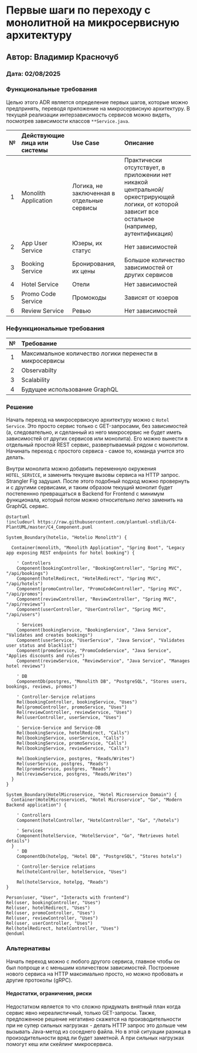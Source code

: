 # Первые шаги по переходу с монолитной на микросервисную архитектуру

## Автор: Владимир Красночуб

### Дата: 02/08/2025

### Функциональные требования

Целью этого ADR является определение первых шагов, которые можно предпринять, переводя приложение на микросервисную архитектуру.
В текущей реализации интерзависимость сервисов можно видеть, посмотрев зависимости классов `**Service.java`.

|**№**|**Действующие лица или системы**|**Use Case**|**Описание**|
| :-: | :- | :- | :- |
|1|Monolith Application|Логика, не заключенная в отдельные сервисы|Практически отсутствует, в приложении нет никакой центральной/оркестрирующей логики, от которой зависит все остальное (например, аутентификация)|
|2|App User Service|Юзеры, их статус|Нет зависимостей|
|3|Booking Service|Бронирования, их цены|Большое количество зависимостей от других сервисов|
|4|Hotel Service|Отели|Нет зависимостей|
|5|Promo Code Service|Промокоды|Зависят от юзеров|
|6|Review Service|Ревью|Нет зависимостей|

### Нефункциональные требования

|**№**|**Требование**|
| :-: | :- |
|1|Максимальное количество логики перенести в микросервисы|
|2|Observabilty|
|3|Scalability|
|4|Будущее использование GraphQL|

### Решение

Начать переход на микросервискую архитектуру можно с `Hotel Service`. Это просто сервис только с GET-запросами, без зависимостей (а, следовательно, и сделанный из него микросервис не будет иметь зависимостей от других сервисов или монолита).
Его можно вынести в отдельный простой REST сервис, развертываемый рядом с монолитом. Начинать переход с простого сервиса - самое то, команда учится это делать.

Внутри монолита можно добавить переменную окружения `HOTEL_SERVICE`, и заменить текущие вызовы сервиса на HTTP запрос. Strangler Fig задушил.
После этого подобный подход можно провернуть и с другими сервисами, и таким образом текущий монолит будет постепеннно превращаться в Backend for Frontend с минимум функционала, который потом можно относительно легко заменить на GraphQL сервис.

```plantuml
@startuml
!includeurl https://raw.githubusercontent.com/plantuml-stdlib/C4-PlantUML/master/C4_Component.puml

System_Boundary(hotelio, "Hotelio Monolith") {

  Container(monolith, "Monolith Application", "Spring Boot", "Legacy app exposing REST endpoints for hotel booking") {

    ' Controllers
    Component(bookingController, "BookingController", "Spring MVC", "/api/bookings")
    Component(hotelRedirect, "HotelRedirect", "Spring MVC", "/api/hotels")
    Component(promoController, "PromoCodeController", "Spring MVC", "/api/promos")
    Component(reviewController, "ReviewController", "Spring MVC", "/api/reviews")
    Component(userController, "UserController", "Spring MVC", "/api/users")

    ' Services
    Component(bookingService, "BookingService", "Java Service", "Validates and creates bookings")
    Component(userService, "UserService", "Java Service", "Validates user status and blacklist")
    Component(promoService, "PromoCodeService", "Java Service", "Applies discounts and rules")
    Component(reviewService, "ReviewService", "Java Service", "Manages hotel reviews")

    ' DB
    ComponentDb(postgres, "Monolith DB", "PostgreSQL", "Stores users, bookings, reviews, promos")

    ' Controller-Service relations
    Rel(bookingController, bookingService, "Uses")
    Rel(promoController, promoService, "Uses")
    Rel(reviewController, reviewService, "Uses")
    Rel(userController, userService, "Uses")

    ' Service-Service and Service-DB
    Rel(bookingService, hotelRedirect, "Calls")
    Rel(bookingService, userService, "Calls")
    Rel(bookingService, promoService, "Calls")
    Rel(bookingService, reviewService, "Calls")

    Rel(bookingService, postgres, "Reads/Writes")
    Rel(userService, postgres, "Reads")
    Rel(promoService, postgres, "Reads")
    Rel(reviewService, postgres, "Reads/Writes")
  }
}

System_Boundary(HotelMicroservice, "Hotel Microservice Domain") {
  Container(HotelMicroserviceS, "Hotel Microservice", "Go", "Modern Backend application") {

    ' Controllers
    Component(hotelController, "HotelController", "Go", "/hotels")

    ' Services
    Component(hotelService, "HotelService", "Go", "Retrieves hotel details")
  }  
    ' DB
    ComponentDb(hotelpg, "Hotel DB", "PostgreSQL", "Stores hotels")

    ' Controller-Service relations
    Rel(hotelController, hotelService, "Uses")

    Rel(hotelService, hotelpg, "Reads")
}

Person(user, "User", "Interacts with frontend")
Rel(user, bookingController, "Uses")
Rel(user, hotelRedirect, "Uses")
Rel(user, promoController, "Uses")
Rel(user, reviewController, "Uses")
Rel(user, userController, "Uses")
Rel(hotelRedirect, hotelController, "Uses")
@enduml 
```

### Альтернативы

Начать переход можно с любого другого сервиса, главное чтобы он был попроще и с меньшим количеством зависимостей.
Построение нового сервиса на HTTP максимально просто, но можно пробовать и другие протоколы (gRPC).

#### Недостатки, ограничения, риски

Недостатком является то что сложно придумать внятный план когда сервис явно нереалистичный, только GET-запросы.
Также, предложенное решение негативно скажется на производительности при не супер сильных нагрузках - делать HTTP запрос это дольше чем вызывать Java-метод из соседнего файла.
Но в этой ситуации разница в произодительности вряд ли будет заметной. А при сильных нагрузках помогут кеш или скейлинг микросервиса.
